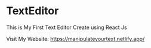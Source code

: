 # TextEditor
This is My First Text Editor Create using React Js


Visit My Website: https://manipulateyourtext.netlify.app/
